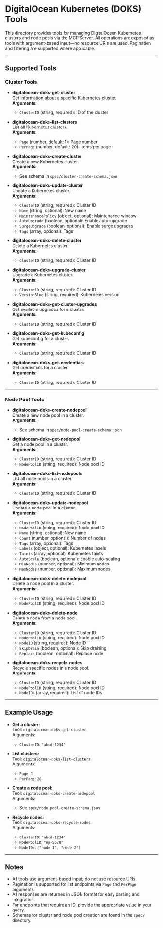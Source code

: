 # DigitalOcean Kubernetes (DOKS) Tools

This directory provides tools for managing DigitalOcean Kubernetes clusters and node pools via the MCP Server. All operations are exposed as tools with argument-based input—no resource URIs are used. Pagination and filtering are supported where applicable.

---

## Supported Tools

### Cluster Tools

- **digitalocean-doks-get-cluster**  
  Get information about a specific Kubernetes cluster.  
  **Arguments:**
    - `ClusterID` (string, required): ID of the cluster

- **digitalocean-doks-list-clusters**  
  List all Kubernetes clusters.  
  **Arguments:**
    - `Page` (number, default: 1): Page number
    - `PerPage` (number, default: 20): Items per page

- **digitalocean-doks-create-cluster**  
  Create a new Kubernetes cluster.  
  **Arguments:**
    - See schema in `spec/cluster-create-schema.json`

- **digitalocean-doks-update-cluster**  
  Update a Kubernetes cluster.  
  **Arguments:**
    - `ClusterID` (string, required): Cluster ID
    - `Name` (string, optional): New name
    - `MaintenancePolicy` (object, optional): Maintenance window
    - `AutoUpgrade` (boolean, optional): Enable auto-upgrade
    - `SurgeUpgrade` (boolean, optional): Enable surge upgrades
    - `Tags` (array, optional): Tags

- **digitalocean-doks-delete-cluster**  
  Delete a Kubernetes cluster.  
  **Arguments:**
    - `ClusterID` (string, required): Cluster ID

- **digitalocean-doks-upgrade-cluster**  
  Upgrade a Kubernetes cluster.  
  **Arguments:**
    - `ClusterID` (string, required): Cluster ID
    - `VersionSlug` (string, required): Kubernetes version

- **digitalocean-doks-get-cluster-upgrades**  
  Get available upgrades for a cluster.  
  **Arguments:**
    - `ClusterID` (string, required): Cluster ID

- **digitalocean-doks-get-kubeconfig**  
  Get kubeconfig for a cluster.  
  **Arguments:**
    - `ClusterID` (string, required): Cluster ID

- **digitalocean-doks-get-credentials**  
  Get credentials for a cluster.  
  **Arguments:**
    - `ClusterID` (string, required): Cluster ID

---

### Node Pool Tools

- **digitalocean-doks-create-nodepool**  
  Create a new node pool in a cluster.  
  **Arguments:**
    - See schema in `spec/node-pool-create-schema.json`

- **digitalocean-doks-get-nodepool**  
  Get a node pool in a cluster.  
  **Arguments:**
    - `ClusterID` (string, required): Cluster ID
    - `NodePoolID` (string, required): Node pool ID

- **digitalocean-doks-list-nodepools**  
  List all node pools in a cluster.  
  **Arguments:**
    - `ClusterID` (string, required): Cluster ID

- **digitalocean-doks-update-nodepool**  
  Update a node pool in a cluster.  
  **Arguments:**
    - `ClusterID` (string, required): Cluster ID
    - `NodePoolID` (string, required): Node pool ID
    - `Name` (string, optional): New name
    - `Count` (number, optional): Number of nodes
    - `Tags` (array, optional): Tags
    - `Labels` (object, optional): Kubernetes labels
    - `Taints` (array, optional): Kubernetes taints
    - `AutoScale` (boolean, optional): Enable auto-scaling
    - `MinNodes` (number, optional): Minimum nodes
    - `MaxNodes` (number, optional): Maximum nodes

- **digitalocean-doks-delete-nodepool**  
  Delete a node pool in a cluster.  
  **Arguments:**
    - `ClusterID` (string, required): Cluster ID
    - `NodePoolID` (string, required): Node pool ID

- **digitalocean-doks-delete-node**  
  Delete a node from a node pool.  
  **Arguments:**
    - `ClusterID` (string, required): Cluster ID
    - `NodePoolID` (string, required): Node pool ID
    - `NodeID` (string, required): Node ID
    - `SkipDrain` (boolean, optional): Skip draining
    - `Replace` (boolean, optional): Replace node

- **digitalocean-doks-recycle-nodes**  
  Recycle specific nodes in a node pool.  
  **Arguments:**
    - `ClusterID` (string, required): Cluster ID
    - `NodePoolID` (string, required): Node pool ID
    - `NodeIDs` (array, required): List of node IDs

---

## Example Usage

- **Get a cluster:**  
  Tool: `digitalocean-doks-get-cluster`  
  Arguments:
    - `ClusterID`: `"abcd-1234"`

- **List clusters:**  
  Tool: `digitalocean-doks-list-clusters`  
  Arguments:
    - `Page`: `1`
    - `PerPage`: `20`

- **Create a node pool:**  
  Tool: `digitalocean-doks-create-nodepool`  
  Arguments:
    - See `spec/node-pool-create-schema.json`

- **Recycle nodes:**  
  Tool: `digitalocean-doks-recycle-nodes`  
  Arguments:
    - `ClusterID`: `"abcd-1234"`
    - `NodePoolID`: `"np-5678"`
    - `NodeIDs`: `["node-1", "node-2"]`

---

## Notes

- All tools use argument-based input; do not use resource URIs.
- Pagination is supported for list endpoints via `Page` and `PerPage` arguments.
- All responses are returned in JSON format for easy parsing and integration.
- For endpoints that require an ID, provide the appropriate value in your query.
- Schemas for cluster and node pool creation are found in the `spec/` directory.